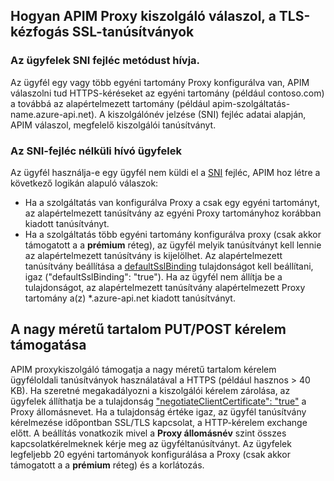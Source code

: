 ## <a name="how-apim-proxy-server-responds-with-ssl-certificates-in-the-tls-handshake"></a>Hogyan APIM Proxy kiszolgáló válaszol, a TLS-kézfogás SSL-tanúsítványok

### <a name="clients-calling-with-sni-header"></a>Az ügyfelek SNI fejléc metódust hívja.
Az ügyfél egy vagy több egyéni tartomány Proxy konfigurálva van, APIM válaszolni tud HTTPS-kéréseket az egyéni tartomány (például contoso.com) a továbbá az alapértelmezett tartomány (például apim-szolgáltatás-name.azure-api.net). A kiszolgálónév jelzése (SNI) fejléc adatai alapján, APIM válaszol, megfelelő kiszolgálói tanúsítványt.

### <a name="clients-calling-without-sni-header"></a>Az SNI-fejléc nélküli hívó ügyfelek
Az ügyfél használja-e egy ügyfél nem küldi el a [SNI](https://tools.ietf.org/html/rfc6066#section-3) fejléc, APIM hoz létre a következő logikán alapuló válaszok:

* Ha a szolgáltatás van konfigurálva Proxy a csak egy egyéni tartományt, az alapértelmezett tanúsítvány az egyéni Proxy tartományhoz korábban kiadott tanúsítványt.
* Ha a szolgáltatás több egyéni tartomány konfigurálva proxy (csak akkor támogatott a a **prémium** réteg), az ügyfél melyik tanúsítványt kell lennie az alapértelmezett tanúsítvány is kijelölhet. Az alapértelmezett tanúsítvány beállítása a [defaultSslBinding](https://docs.microsoft.com/rest/api/apimanagement/apimanagementservice/createorupdate#hostnameconfiguration) tulajdonságot kell beállítani, igaz ("defaultSslBinding": "true"). Ha az ügyfél nem állítja be a tulajdonságot, az alapértelmezett tanúsítvány alapértelmezett Proxy tartomány a(z) *.azure-api.net kiadott tanúsítványt.

## <a name="support-for-putpost-request-with-large-payload"></a>A nagy méretű tartalom PUT/POST kérelem támogatása

APIM proxykiszolgáló támogatja a nagy méretű tartalom kérelem ügyféloldali tanúsítványok használatával a HTTPS (például hasznos > 40 KB). Ha szeretné megakadályozni a kiszolgálói kérelem zárolása, az ügyfelek állíthatja be a tulajdonság ["negotiateClientCertificate": "true"](https://docs.microsoft.com/rest/api/apimanagement/ApiManagementService/CreateOrUpdate#hostnameconfiguration) a Proxy állomásnevet. Ha a tulajdonság értéke igaz, az ügyfél tanúsítvány kérelmezése időpontban SSL/TLS kapcsolat, a HTTP-kérelem exchange előtt. A beállítás vonatkozik mivel a **Proxy állomásnév** szint összes kapcsolatkérelmeknek kérje meg az ügyféltanúsítványt. Az ügyfelek legfeljebb 20 egyéni tartományok konfigurálása a Proxy (csak akkor támogatott a a **prémium** réteg) és a korlátozás.

